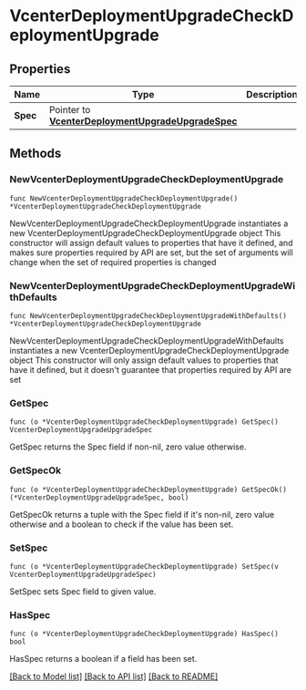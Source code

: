 # VcenterDeploymentUpgradeCheckDeploymentUpgrade

## Properties

Name | Type | Description | Notes
------------ | ------------- | ------------- | -------------
**Spec** | Pointer to [**VcenterDeploymentUpgradeUpgradeSpec**](VcenterDeploymentUpgradeUpgradeSpec.md) |  | [optional] 

## Methods

### NewVcenterDeploymentUpgradeCheckDeploymentUpgrade

`func NewVcenterDeploymentUpgradeCheckDeploymentUpgrade() *VcenterDeploymentUpgradeCheckDeploymentUpgrade`

NewVcenterDeploymentUpgradeCheckDeploymentUpgrade instantiates a new VcenterDeploymentUpgradeCheckDeploymentUpgrade object
This constructor will assign default values to properties that have it defined,
and makes sure properties required by API are set, but the set of arguments
will change when the set of required properties is changed

### NewVcenterDeploymentUpgradeCheckDeploymentUpgradeWithDefaults

`func NewVcenterDeploymentUpgradeCheckDeploymentUpgradeWithDefaults() *VcenterDeploymentUpgradeCheckDeploymentUpgrade`

NewVcenterDeploymentUpgradeCheckDeploymentUpgradeWithDefaults instantiates a new VcenterDeploymentUpgradeCheckDeploymentUpgrade object
This constructor will only assign default values to properties that have it defined,
but it doesn't guarantee that properties required by API are set

### GetSpec

`func (o *VcenterDeploymentUpgradeCheckDeploymentUpgrade) GetSpec() VcenterDeploymentUpgradeUpgradeSpec`

GetSpec returns the Spec field if non-nil, zero value otherwise.

### GetSpecOk

`func (o *VcenterDeploymentUpgradeCheckDeploymentUpgrade) GetSpecOk() (*VcenterDeploymentUpgradeUpgradeSpec, bool)`

GetSpecOk returns a tuple with the Spec field if it's non-nil, zero value otherwise
and a boolean to check if the value has been set.

### SetSpec

`func (o *VcenterDeploymentUpgradeCheckDeploymentUpgrade) SetSpec(v VcenterDeploymentUpgradeUpgradeSpec)`

SetSpec sets Spec field to given value.

### HasSpec

`func (o *VcenterDeploymentUpgradeCheckDeploymentUpgrade) HasSpec() bool`

HasSpec returns a boolean if a field has been set.


[[Back to Model list]](../README.md#documentation-for-models) [[Back to API list]](../README.md#documentation-for-api-endpoints) [[Back to README]](../README.md)


